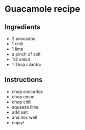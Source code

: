 # Guacamole recipe


## Ingredients

- 2 avocados
- 1 chili
- 1 lime
- a pinch of salt
- 1/2 onion
- 1 Tbsp cilantro


## Instructions

- chop avocados
- chop onion
- chop chili
- squeeze lime
- add salt
- and mix well
- enjoy!
